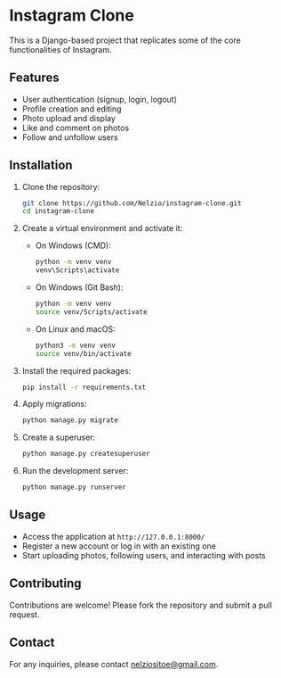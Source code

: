 # Instagram Clone

This is a Django-based project that replicates some of the core functionalities of Instagram.

## Features

- User authentication (signup, login, logout)
- Profile creation and editing
- Photo upload and display
- Like and comment on photos
- Follow and unfollow users

## Installation

1. Clone the repository:
    ```bash
    git clone https://github.com/Nelzio/instagram-clone.git
    cd instagram-clone
    ```

2. Create a virtual environment and activate it:

    - On Windows (CMD):
        ```cmd
        python -m venv venv
        venv\Scripts\activate
        ```

    - On Windows (Git Bash):
        ```bash
        python -m venv venv
        source venv/Scripts/activate
        ```

    - On Linux and macOS:
        ```bash
        python3 -m venv venv
        source venv/bin/activate
        ```

1. Install the required packages:
    ```bash
    pip install -r requirements.txt
    ```

2. Apply migrations:
    ```bash
    python manage.py migrate
    ```

3. Create a superuser:
    ```bash
    python manage.py createsuperuser
    ```

4. Run the development server:
    ```bash
    python manage.py runserver
    ```

## Usage

- Access the application at `http://127.0.0.1:8000/`
- Register a new account or log in with an existing one
- Start uploading photos, following users, and interacting with posts

## Contributing

Contributions are welcome! Please fork the repository and submit a pull request.

## Contact

For any inquiries, please contact [nelziositoe@gmail.com](mailto:nelziositoe@gmail.com).
